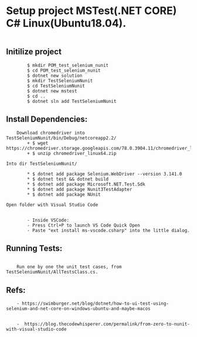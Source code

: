 


# Setup project MSTest(.NET CORE) C# Linux(Ubuntu18.04).
``` 
``` 

>
## Initilize project
``` 
		$ mkdir POM_test_selenium_nunit
		$ cd POM_test_selenium_nunit
		$ dotnet new solution
		$ mkdir TestSeleniumNunit
		$ cd TestSeleniumNunit
		$ dotnet new mstest
		$ cd ..
		$ dotnet sln add TestSeleniumNunit
```	
>
##	Install Dependencies:

```
	Download chromedriver into TestSeleniumNunit/bin/Debug/netcoreapp2.2/
		+ $ wget https://chromedriver.storage.googleapis.com/78.0.3904.11/chromedriver_linux64.zip
		+ $ unzip chromedriver_linux64.zip 
```

 	Into dir TestSeleniumNunit/

```	
 		* $ dotnet add package Selenium.WebDriver --version 3.141.0
		* $ dotnet test && dotnet build
		* $ dotnet add package Microsoft.NET.Test.Sdk 
		* $ dotnet add package Nunit3TestAdapter  
		* $ dotnet add package NUnit 
```

	Open folder with Visual Studio Code	
	
```

		- Inside VSCode:
		- Press Ctrl+P to launch VS Code Quick Open
		- Paste "ext install ms-vscode.csharp" into the little dialog.
```
>

## Running Tests:
``` 	

	Run one by one the unit test cases, from TestSeleniumNunit/AllTestsClass.cs.

```
>

##	Refs:
``` 
	- https://swimburger.net/blog/dotnet/how-to-ui-test-using-selenium-and-net-core-on-windows-ubuntu-and-maybe-macos


	-  https://blog.thecodewhisperer.com/permalink/from-zero-to-nunit-with-visual-studio-code
```

